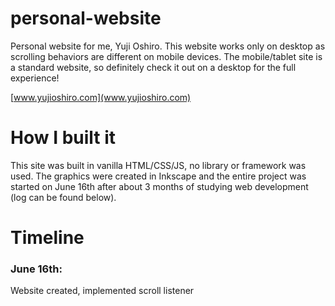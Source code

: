 # personal-website
Personal website for me, Yuji Oshiro. This website works only on desktop as scrolling behaviors are different on mobile devices. The mobile/tablet site is a standard website, so definitely check it out on a desktop for the full experience!  

[www.yujioshiro.com](www.yujioshiro.com)

# How I built it
This site was built in vanilla HTML/CSS/JS, no library or framework was used. The graphics were created in Inkscape and the entire project was started on June 16th after about 3 months of studying web development (log can be found below).






# Timeline

### June 16th:
Website created, implemented scroll listener
